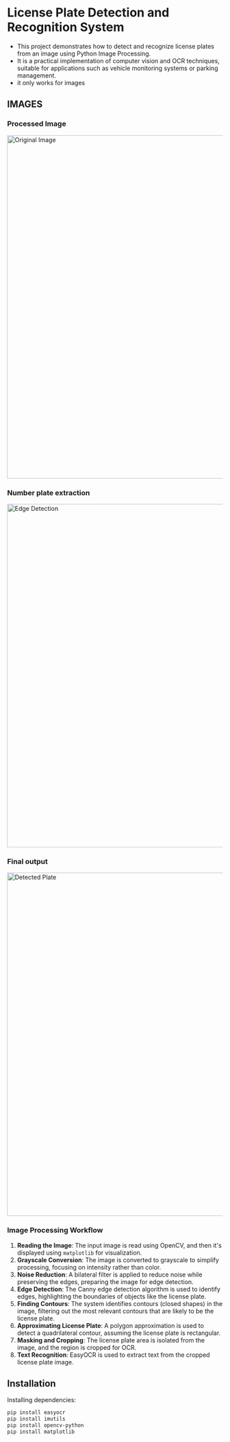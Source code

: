 # License Plate Detection and Recognition System

- This project demonstrates how to detect and recognize license plates from an image using Python Image Processing.
- It is a practical implementation of computer vision and OCR techniques, suitable for applications such as vehicle monitoring systems or parking management.
- it only works for images

## IMAGES 

### Processed Image
<img src="https://res.cloudinary.com/diekemzs9/image/upload/v1729189076/b_w_lf6bcd.png" alt="Original Image" width="800"/>

### Number plate extraction
<img src="https://res.cloudinary.com/diekemzs9/image/upload/v1729189095/plate_gqyfkm.png" alt="Edge Detection" width="800"/>

### Final output
<img src="https://res.cloudinary.com/diekemzs9/image/upload/v1729189084/final_uoxcot.png" alt="Detected Plate" width="800"/>


### Image Processing Workflow

1. **Reading the Image**: The input image is read using OpenCV, and then it's displayed using `matplotlib` for visualization.
2. **Grayscale Conversion**: The image is converted to grayscale to simplify processing, focusing on intensity rather than color.
3. **Noise Reduction**: A bilateral filter is applied to reduce noise while preserving the edges, preparing the image for edge detection.
4. **Edge Detection**: The Canny edge detection algorithm is used to identify edges, highlighting the boundaries of objects like the license plate.
5. **Finding Contours**: The system identifies contours (closed shapes) in the image, filtering out the most relevant contours that are likely to be the license plate.
6. **Approximating License Plate**: A polygon approximation is used to detect a quadrilateral contour, assuming the license plate is rectangular.
7. **Masking and Cropping**: The license plate area is isolated from the image, and the region is cropped for OCR.
8. **Text Recognition**: EasyOCR is used to extract text from the cropped license plate image.



## Installation

Installing dependencies:

```bash
pip install easyocr
pip install imutils
pip install opencv-python
pip install matplotlib
```

